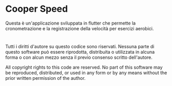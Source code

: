# Cooper Speed

Questa è un'applicazione sviluppata in flutter che permette la cronometrazione e la registrazione della velocità per esercizi aerobici.

# 

Tutti i diritti d'autore su questo codice sono riservati. Nessuna parte di questo software può essere riprodotta, distribuita o utilizzata in alcuna forma o con alcun mezzo senza il previo consenso scritto dell'autore.

All copyright rights to this code are reserved. No part of this software may be reproduced, distributed, or used in any form or by any means without the prior written permission of the author.

# 
